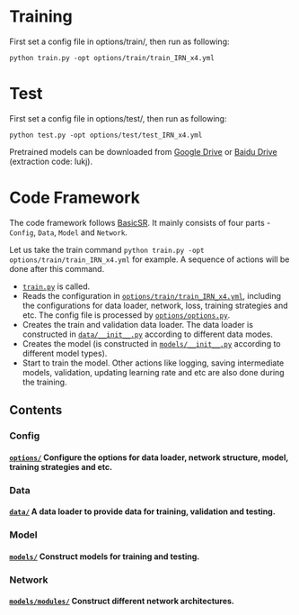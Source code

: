 # Training
First set a config file in options/train/, then run as following:

	python train.py -opt options/train/train_IRN_x4.yml

# Test
First set a config file in options/test/, then run as following:

	python test.py -opt options/test/test_IRN_x4.yml

Pretrained models can be downloaded from [Google Drive](https://drive.google.com/drive/folders/1-Rah2t-fk3uTcNagvTgTRlRTaK2dHktA?usp=sharing) or [Baidu Drive](https://pan.baidu.com/s/1U38SjqVlqY5YVMsSFrkTsw) (extraction code: lukj).

# Code Framework
The code framework follows [BasicSR](https://github.com/xinntao/BasicSR/tree/master/codes). It mainly consists of four parts - `Config`, `Data`, `Model` and `Network`.

Let us take the train command `python train.py -opt options/train/train_IRN_x4.yml` for example. A sequence of actions will be done after this command. 

- [`train.py`](./train.py) is called. 
- Reads the configuration in [`options/train/train_IRN_x4.yml`](./options/train/train_IRN_x4.yml), including the configurations for data loader, network, loss, training strategies and etc. The config file is processed by [`options/options.py`](./options/options.py).
- Creates the train and validation data loader. The data loader is constructed in [`data/__init__.py`](./data/__init__.py) according to different data modes.
- Creates the model (is constructed in [`models/__init__.py`](./models/__init__.py) according to different model types). 
- Start to train the model. Other actions like logging, saving intermediate models, validation, updating learning rate and etc are also done during the training.  

## Contents

### Config
#### [`options/`](./options) Configure the options for data loader, network structure, model, training strategies and etc.

### Data
#### [`data/`](./data) A data loader to provide data for training, validation and testing.

### Model
#### [`models/`](./models) Construct models for training and testing.

### Network
#### [`models/modules/`](./models/modules) Construct different network architectures.

